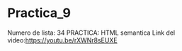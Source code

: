 # Practica_9
Numero de lista: 34     PRACTICA: HTML semantica    Link del video:https://youtu.be/rXWNr8sEUXE
